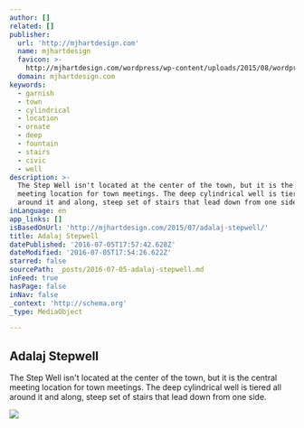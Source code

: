 ```yaml
---
author: []
related: []
publisher:
  url: 'http://mjhartdesign.com'
  name: mjhartdesign
  favicon: >-
    http://mjhartdesign.com/wordpress/wp-content/uploads/2015/08/wordpress-logo-simplified-rgb-55be3688v1_site_icon-256x256.png
  domain: mjhartdesign.com
keywords:
  - garnish
  - town
  - cylindrical
  - location
  - ornate
  - deep
  - fountain
  - stairs
  - civic
  - well
description: >-
  The Step Well isn't located at the center of the town, but it is the central
  meeting location for town meetings. The deep cylindrical well is tiered all
  around it and along, steep set of stairs that lead down from one side.
inLanguage: en
app_links: []
isBasedOnUrl: 'http://mjhartdesign.com/2015/07/adalaj-stepwell/'
title: Adalaj Stepwell
datePublished: '2016-07-05T17:57:42.628Z'
dateModified: '2016-07-05T17:54:26.622Z'
starred: false
sourcePath: _posts/2016-07-05-adalaj-stepwell.md
inFeed: true
hasPage: false
inNav: false
_context: 'http://schema.org'
_type: MediaObject

---
```

<article style=""><h1>Adalaj Stepwell</h1><p>The Step Well isn't located at the center of the town, but it is the central meeting location for town meetings. The deep cylindrical well is tiered all around it and along, steep set of stairs that lead down from one side.</p><img src="http://mjhartdesign.com/wordpress/wp-content/uploads/2010/12/DSC01818.jpg" /></article>